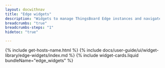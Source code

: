 ```yaml
---
layout: docwithnav
title: "Edge widgets"
description: "Widgets to manage ThingsBoard Edge instances and navigate through their entities."
breadcrumbs: "true"
breadcrumbs-steps: "1"
hidetoc: "true"

---
```

{% include get-hosts-name.html %}
{% include docs/user-guide/ui/widget-library/edge-widgets/index.md %}
{% include widget-cards.liquid bundleName="edge_widgets" %}
